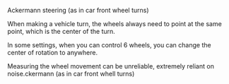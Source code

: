 Ackermann steering (as in car front wheel turns)

When making a vehicle turn, the wheels always need to point at the same point, which is the center of the turn.

In some settings, when you can control 6 wheels, you can change the center of rotation to anywhere.

Measuring the wheel movement can be unreliable, extremely reliant on noise.ckermann (as in car front whell turns)
